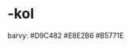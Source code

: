 # -kol
barvy:
#D9C482
#E8E2B6
#B5771E


<link href="https://fonts.googleapis.com/css2?family=Open+Sans&display=swap" rel="stylesheet">
<link href="https://fonts.googleapis.com/css2?family=Open+Sans&display=swap" rel="stylesheet">
